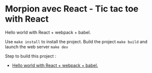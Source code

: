 # Morpion avec React - Tic tac toe with React

Hello world with React + webpack + babel.

Use `make install` to install the project.
Build the project `make build` and launch the web server `make dev`


Step to build this project :

- [Hello world with React + webpack + babel.](https://github.com/zyhou/morpion-react/releases/tag/1.0)
